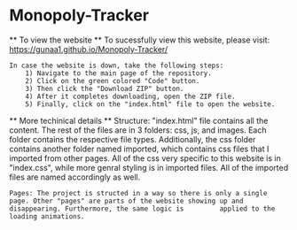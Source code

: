 # Monopoly-Tracker

** To view the website **
    To sucessfully view this website, please visit: https://gunaa1.github.io/Monopoly-Tracker/

    In case the website is down, take the following steps:
        1) Navigate to the main page of the repository.
        2) Click on the green colored "Code" button.
        3) Then click the "Download ZIP" button.
        4) After it completes downloading, open the ZIP file.
        5) Finally, click on the "index.html" file to open the website.
        
** More techinical details **
    Structure: "index.html" file contains all the content. The rest of the files are in 3 folders: css, js, and images. Each folder contains the respective file types.                 Additionally, the css folder contains another folder named imported, which contains css files that I imported from other pages. All of the css very specific to this website is     in "index.css", while more genral styling is in imported files. All of the imported files are named accordingly as well.

    Pages: The project is structed in a way so there is only a single page. Other "pages" are parts of the website showing up and disappearing. Furthermore, the same logic is         applied to the loading animations.
